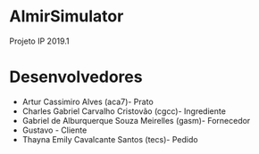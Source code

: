 # AlmirSimulator
Projeto IP 2019.1

# Desenvolvedores
  - Artur Cassimiro Alves (aca7)- Prato
  - Charles Gabriel Carvalho Cristovão (cgcc)- Ingrediente
  - Gabriel de Alburquerque Souza Meirelles (gasm)- Fornecedor
  - Gustavo - Cliente
  - Thayna Emily Cavalcante Santos (tecs)- Pedido